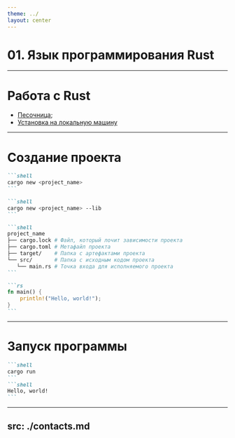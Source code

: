 ```yaml
---
theme: ../
layout: center
---
```


# 01. Язык программирования Rust

---

# Работа с Rust

- [Песочница](https://play.rust-lang.org/);
- [Установка на локальную машину](https://www.rust-lang.org/learn/get-started)

---

# Создание проекта

````md magic-move
```shell
cargo new <project_name>
```

```shell
cargo new <project_name> --lib
```

```shell
project_name
├── cargo.lock # Файл, который лочит зависимости проекта
├── cargo.toml # Метафайл проекта
├── target/    # Папка с артефактами проекта
└── src/       # Папка с исходным кодом проекта
   └── main.rs # Точка входа для исполняемого проекта
```

```rs
fn main() {
    println!("Hello, world!");
}
```
````

---

# Запуск программы


````md magic-move
```shell
cargo run
```
```shell
Hello, world!
```
````

---
src: ./contacts.md
---
